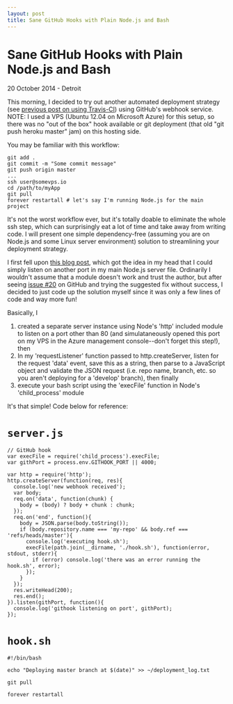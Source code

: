 ```yaml
---
layout: post
title: Sane GitHub Hooks with Plain Node.js and Bash
---
```


# Sane GitHub Hooks with Plain Node.js and Bash

<p class="meta">20 October 2014 - Detroit</p>

This morning, I decided to try out another automated deployment strategy (see [previous post on using Travis-CI](http://johnheroy.com/2014/10/17/continuous-firebase-deployment-with-travis.html)) using GitHub's webhook service. NOTE: I used a VPS (Ubuntu 12.04 on Microsoft Azure) for this setup, so there was no "out of the box" hook available or git deployment (that old "git push heroku master" jam) on this hosting side.

You may be familiar with this workflow:

<pre><code>git add .
git commit -m "Some commit message"
git push origin master
...
ssh user@somevps.io
cd /path/to/myApp
git pull
forever restartall # let's say I'm running Node.js for the main project
</code></pre>

It's not the worst workflow ever, but it's totally doable to eliminate the whole ssh step, which can surprisingly eat a lot of time and take away from writing code. I will present one simple dependency-free (assuming you are on Node.js and some Linux server environment) solution to streamlining your deployment strategy.

I first fell upon [this blog post](http://codesquire.com/post/ContinuousDeployment), which got the idea in my head that I could simply listen on another port in my main Node.js server file. Ordinarily I wouldn't assume that a module doesn't work and trust the author, but after seeing [issue #20](https://github.com/danheberden/gith/issues/20) on GitHub and trying the suggested fix without success, I decided to just code up the solution myself since it was only a few lines of code and way more fun!

Basically, I

1. created a separate server instance using Node's 'http' included module to listen on a port other than 80 (and simulataneously opened this port on my VPS in the Azure management console--don't forget this step!), then
1. In my 'requestListener' function passed to http.createServer, listen for the request 'data' event, save this as a string, then parse to a JavaScript object and validate the JSON request (i.e. repo name, branch, etc. so you aren't deploying for a 'develop' branch), then finally
1. execute your bash script using the 'execFile' function in Node's 'child_process' module

It's that simple! Code below for reference:

# <code>server.js</code>

<pre><code>// GitHub hook
var execFile = require('child_process').execFile;
var githPort = process.env.GITHOOK_PORT || 4000;

var http = require('http');
http.createServer(function(req, res){
  console.log('new webhook received');
  var body;
  req.on('data', function(chunk) {
    body = (body) ? body + chunk : chunk;
  });
  req.on('end', function(){
    body = JSON.parse(body.toString());
    if (body.repository.name === 'my-repo' && body.ref === 'refs/heads/master'){
      console.log('executing hook.sh');
      execFile(path.join(__dirname, './hook.sh'), function(error, stdout, stderr){
        if (error) console.log('there was an error running the hook.sh', error);
      });
    }
  });
  res.writeHead(200);
  res.end();
}).listen(githPort, function(){
  console.log('githook listening on port', githPort);
});
</code></pre>

# <code>hook.sh</code>

<pre><code>#!/bin/bash

echo "Deploying master branch at $(date)" >> ~/deployment_log.txt

git pull

forever restartall
</code></pre>
